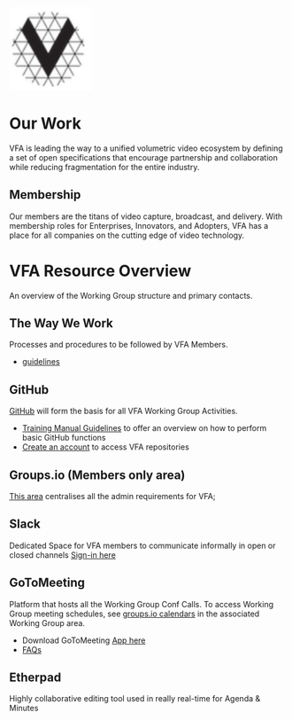 [<img src="./img/vfa_logo.PNG" alt="drawing" width="150"/>](https://www.volumetricformat.org/)

# Our Work
VFA is leading the way to a unified volumetric video ecosystem by defining a set of open specifications that encourage partnership and collaboration while reducing fragmentation for the entire industry.

## Membership
Our members are the titans of video capture, broadcast, and delivery.  With membership roles for Enterprises, Innovators, and Adopters, VFA has a place for all companies on the cutting edge of video technology. 

# VFA Resource Overview
An overview of the Working Group structure and primary contacts.

## The Way We Work
Processes and procedures to be followed by VFA Members. 
- [guidelines](https://github.com/volumetricformat/the_way_we_work/blob/proposal/Rules/the_way_we_work.md)

## GitHub 
[GitHub](https://github.com/volumetricformat) will form the basis for all VFA Working Group Activities.
- [Training Manual Guidelines](https://seanmcilroy29.github.io/training-manual/#/) to offer an overview on how to perform basic GitHub functions
- [Create an account](https://seanmcilroy29.github.io/training-manual/#/01_creating_an_account) to access VFA repositories

## Groups.io (Members only area)
[This area](https://volumetric.groups.io/g/main) centralises all the admin requirements for VFA;

## Slack 
Dedicated Space for VFA members to communicate informally in open or closed channels
[Sign-in here](https://vfa-org.slack.com/)

## GoToMeeting
Platform that hosts all the Working Group Conf Calls. To access Working Group meeting schedules, see [groups.io calendars](https://volumetric.groups.io/g/main/calendar) in the associated Working Group area.
- Download GoToMeeting [App here](https://global.gotomeeting.com/install)
- [FAQs](https://support.goto.com/meeting)

## Etherpad
Highly collaborative editing tool used in really real-time for Agenda & Minutes

